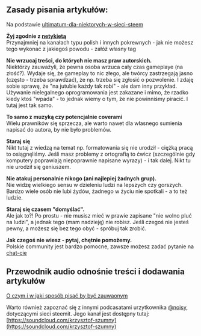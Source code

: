 ## Zasady pisania artykułów:

Na podstawie [ultimatum-dla-niektorych-w-sieci-steem](https://steemit.com/polish/@fervi/ultimatum-dla-niektorych-w-sieci-steem)



**Żyj zgodnie z [netykietą](https://pl.wikipedia.org/wiki/Netykieta)**  
Przynajmniej na kanałach typu polish i innych pokrewnych - jak nie możesz tego wykonać z jakiegoś powodu - załóż własny tag


**Nie wrzucaj treści, do których nie masz praw autorskich.**  
Niektórzy zauważyli, że pewna osoba wrzuca cały czas gameplaye (na złość?). Wydaje się, że gameplay to nic złego, ale twórcy zastrzegają jasno (często - trzeba sprawdzać), że np. trzeba się zgłosić o pozwolenie. I zdaję sobie sprawę, że "na jutubie każdy tak robi" - ale dam inny przykład. Używanie nielegalnego oprogramowania jest zakazane i mimo, że rzadko kiedy ktoś "wpada" - to jednak wiemy o tym, że nie powinniśmy piracić. I tutaj jest tak samo.

**To samo z muzyką czy potencjalnie coverami**  
Wielu prawników się sprzecza, ale warto nawet dla własnego sumienia napisać do autora, by nie było problemów.

**Staraj się**  
Nikt tutaj z wiedzą na temat np. formatowania się nie urodził - ciężką pracą to osiągnęliśmy. Jeśli masz problemy z ortografią to ćwicz (szczególnie gdy komputery poprawiają niepoprawnie napisane wyrazy) - i tak dalej. Nikt tu nie urodził się geniuszem.

**Nie atakuj personalnie nikogo (ani najlepiej żadnych grup).**  
Nie widzę wielkiego sensu w dzieleniu ludzi na lepszych czy gorszych. Bardzo wiele osób nie lubi żydów, żadnego w życiu nie spotkali - a to też ludzie.

**Staraj się czasem "domyślać".**  
Ale jak to?! Po prostu - nie musisz mieć w prawie zapisane "nie wolno pluć na ludzi", a jednak tego (mam nadzieję) nie robisz. Jeśli czegoś nie jesteś pewny, a możesz się bez tego obyć - spróbuj tak zrobić.

**Jak czegoś nie wiesz - pytaj, chętnie pomożemy.**  
Polskie community jest bardzo pomocne, zawsze możesz zadać pytanie na [chat-cie](https://steemit.chat/channel/polish)

## Przewodnik audio odnośnie treści i dodawania artykułów


[O czym i w jaki sposób pisać by być zauwaonym](https://steemit.com/dsound/@noisy2/o-czym-i-w-jaki-sposb-pisa-by-by-zauwaonym)

Warto również zapoznać się z innymi podcasatami urzytkownika [@noisy](https://steemit.com/@noisy), dotyczącymi sieci steemit.
Jego kanał jest dostępny tutaj: [https://soundcloud.com/krzysztof-szumny](https://soundcloud.com/krzysztof-szumny)
